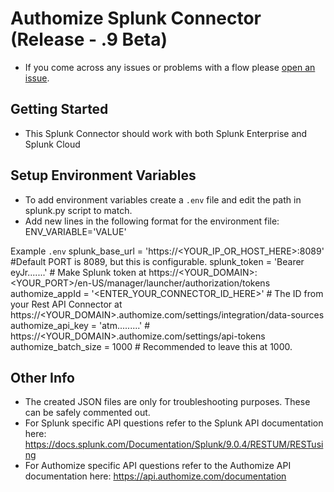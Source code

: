 # Authomize Splunk Connector (Release - .9 Beta)
- If you come across any issues or problems with a flow please [open an issue](https://github.com/authomize/Open-ITDR/issues).

## Getting Started
- This Splunk Connector should work with both Splunk Enterprise and Splunk Cloud

## Setup Environment Variables
- To add environment variables create a `.env` file and edit the path in splunk.py script to match. 
- Add new lines in the following format for the environment file: ENV_VARIABLE='VALUE'

Example `.env`
splunk_base_url = 'https://<YOUR_IP_OR_HOST_HERE>:8089' #Default PORT is 8089, but this is configurable.
splunk_token = 'Bearer eyJr.......'  # Make Splunk token at https://<YOUR_DOMAIN>:<YOUR_PORT>/en-US/manager/launcher/authorization/tokens
authomize_appId = '<ENTER_YOUR_CONNECTOR_ID_HERE>' # The ID from your Rest API Connector at https://<YOUR_DOMAIN>.authomize.com/settings/integration/data-sources
authomize_api_key = 'atm.........'  # https://<YOUR_DOMAIN>.authomize.com/settings/api-tokens
authomize_batch_size = 1000 # Recommended to leave this at 1000. 

## Other Info
- The created JSON files are only for troubleshooting purposes. These can be safely commented out.
- For Splunk specific API questions refer to the Splunk API documentation here: https://docs.splunk.com/Documentation/Splunk/9.0.4/RESTUM/RESTusing
- For Authomize specific API questions refer to the Authomize API documentation here: https://api.authomize.com/documentation